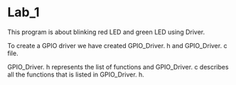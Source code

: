 # Lab_1
This program is about blinking red LED and green LED using Driver.

To create a GPIO driver we have created GPIO_Driver. h and GPIO_Driver. c file.

GPIO_Driver. h represents the list of functions and GPIO_Driver. c describes all the functions that is listed in GPIO_Driver. h.
